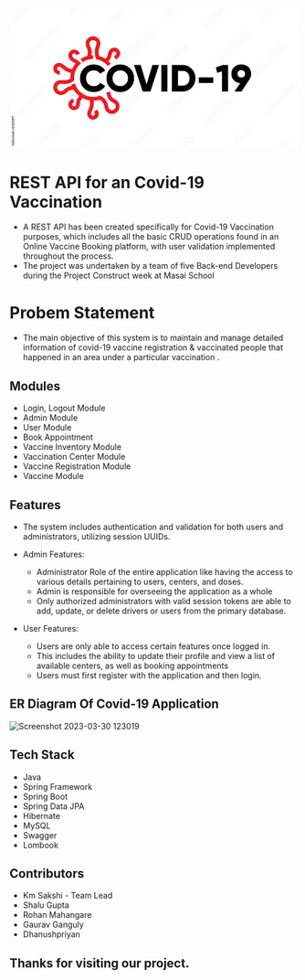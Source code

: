 ![Alt text](Covid-19_Application_Logo.jpg)

# REST API for an Covid-19 Vaccination

* A REST API has been created specifically for Covid-19 Vaccination purposes, which includes all the basic CRUD operations found in an Online Vaccine Booking platform, with user validation implemented throughout the process. 
* The project was undertaken by a team of five Back-end Developers during the Project Construct week at Masai School

# Probem Statement

* The main objective of this system is to maintain and manage detailed information of covid-19 vaccine registration & vaccinated people that happened in an area under a particular vaccination .


## Modules

* Login, Logout Module
* Admin Module
* User Module
* Book Appointment
* Vaccine Inventory Module
* Vaccination Center Module 
* Vaccine Registration Module
* Vaccine Module 


## Features

* The system includes authentication and validation for both users and administrators, utilizing session UUIDs.
* Admin Features:
    * Administrator Role of the entire application like having the access to various details pertaining to users, centers, and doses. 
    * Admin is responsible for overseeing the application as a whole
    * Only authorized administrators with valid session tokens are able to add, update, or delete drivers or users from the primary database.
    
* User Features:
    * Users are only able to access certain features once logged in.
    * This includes the ability to update their profile and view a list of available centers, as well as booking appointments
    * Users must first register with the application and then login.



## ER Diagram Of Covid-19 Application
<img width="730" alt="Screenshot 2023-03-30 123019" src="https://user-images.githubusercontent.com/111387553/229347087-09895ef7-d5ef-461d-b8d8-25d6ee48d6cc.png">


## Tech Stack

* Java
* Spring Framework
* Spring Boot
* Spring Data JPA
* Hibernate
* MySQL
* Swagger
* Lombook



## Contributors

* Km Sakshi - Team Lead
* Shalu Gupta
* Rohan Mahangare
* Gaurav Ganguly
* Dhanushpriyan


##  Thanks for visiting our project.